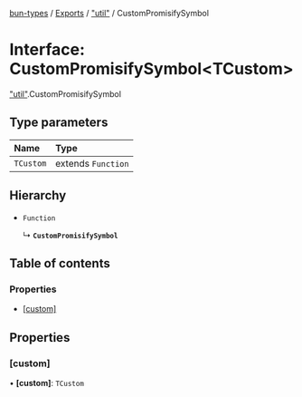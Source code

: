 [bun-types](https://oven-sh.github.io/bun-types/README.md) / [Exports](https://oven-sh.github.io/bun-types/modules.md) / ["util"](https://oven-sh.github.io/bun-types/modules/util_.md) / CustomPromisifySymbol

# Interface: CustomPromisifySymbol<TCustom\>

["util"](https://oven-sh.github.io/bun-types/modules/util_.md).CustomPromisifySymbol

## Type parameters

| Name | Type |
| :------ | :------ |
| `TCustom` | extends `Function` |

## Hierarchy

- `Function`

  ↳ **`CustomPromisifySymbol`**

## Table of contents

### Properties

- [[custom]](https://oven-sh.github.io/bun-types/interfaces/util_.CustomPromisifySymbol.md#[custom])

## Properties

### [custom]

• **[custom]**: `TCustom`
